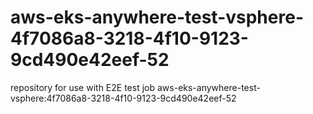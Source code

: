 # aws-eks-anywhere-test-vsphere-4f7086a8-3218-4f10-9123-9cd490e42eef-52
repository for use with E2E test job aws-eks-anywhere-test-vsphere:4f7086a8-3218-4f10-9123-9cd490e42eef-52
